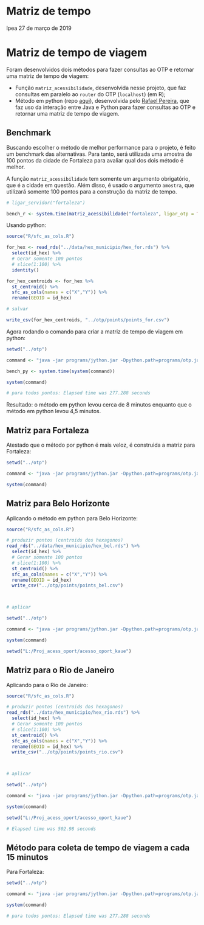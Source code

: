 Matriz de tempo
================
Ipea
27 de março de 2019

Matriz de tempo de viagem
=========================

Foram desenvolvidos dois métodos para fazer consultas ao OTP e retornar uma matriz de tempo de viagem:

-   Função `matriz_acessibilidade`, desenvolvida nesse projeto, que faz consultas em paralelo ao `router` do OTP (`localhost`) (em R);
-   Método em python (repo [aqui](https://github.com/rafapereirabr/otp-travel-time-matrix)), desenvolvida pelo [Rafael Pereira](https://github.com/rafapereirabr), que faz uso da interação entre Java e Python para fazer consultas ao OTP e retornar uma matriz de tempo de viagem.

Benchmark
---------

Buscando escolher o método de melhor performance para o projeto, é feito um benchmark das alternativas. Para tanto, será utilizada uma amostra de 100 pontos da cidade de Fortaleza para avaliar qual dos dois método é melhor.

A função `matriz_acessibilidade` tem somente um argumento obrigatório, que é a cidade em questão. Além disso, é usado o argumento `amostra`, que utilizará somente 100 pontos para a construção da matriz de tempo.

``` r
# ligar_servidor("fortaleza")

bench_r <- system.time(matriz_acessibilidade("fortaleza", ligar_otp = TRUE, amostra = TRUE))
```

Usando python:

``` r
source("R/sfc_as_cols.R")

for_hex <- read_rds("../data/hex_municipio/hex_for.rds") %>%
  select(id_hex) %>%
  # Gerar somente 100 pontos
  # slice(1:100) %>%
  identity()

for_hex_centroids <- for_hex %>%
  st_centroid() %>%
  sfc_as_cols(names = c("X","Y")) %>%
  rename(GEOID = id_hex)

# salvar

write_csv(for_hex_centroids, "../otp/points/points_for.csv")
```

Agora rodando o comando para criar a matriz de tempo de viagem em python:

``` r
setwd("../otp")

command <- "java -jar programs/jython.jar -Dpython.path=programs/otp.jar  py/python_script_for.py"

bench_py <- system.time(system(command))

system(command)

# para todos pontos: Elapsed time was 277.288 seconds
```

Resultado: o método em python levou cerca de 8 minutos enquanto que o método em python levou 4,5 minutos.

Matriz para Fortaleza
---------------------

Atestado que o método por python é mais veloz, é construida a matriz para Fortaleza:

``` r
setwd("../otp")

command <- "java -jar programs/jython.jar -Dpython.path=programs/otp.jar  py/python_script_for.py"

system(command)
```

Matriz para Belo Horizonte
--------------------------

Aplicando o método em python para Belo Horizonte:

``` r
source("R/sfc_as_cols.R")

# produzir pontos (centroids dos hexagonos)
read_rds("../data/hex_municipio/hex_bel.rds") %>%
  select(id_hex) %>%
  # Gerar somente 100 pontos
  # slice(1:100) %>%
  st_centroid() %>%
  sfc_as_cols(names = c("X","Y")) %>%
  rename(GEOID = id_hex)
  write_csv("../otp/points/points_bel.csv")



# aplicar

setwd("../otp")

command <- "java -jar programs/jython.jar -Dpython.path=programs/otp.jar  py/python_script_bel.py"

system(command)

setwd("L:/Proj_acess_oport/acesso_oport_kaue")
```

Matriz para o Rio de Janeiro
----------------------------

Aplicando para o Rio de Janeiro:

``` r
source("R/sfc_as_cols.R")

# produzir pontos (centroids dos hexagonos)
read_rds("../data/hex_municipio/hex_rio.rds") %>%
  select(id_hex) %>%
  # Gerar somente 100 pontos
  # slice(1:100) %>%
  st_centroid() %>%
  sfc_as_cols(names = c("X","Y")) %>%
  rename(GEOID = id_hex) %>%
  write_csv("../otp/points/points_rio.csv")



# aplicar

setwd("../otp")

command <- "java -jar programs/jython.jar -Dpython.path=programs/otp.jar  py/python_script_rio.py"

system(command)

setwd("L:/Proj_acess_oport/acesso_oport_kaue")

# Elapsed time was 502.98 seconds
```

Método para coleta de tempo de viagem a cada 15 minutos
-------------------------------------------------------

Para Fortaleza:

``` r
setwd("../otp")

command <- "java -jar programs/jython.jar -Dpython.path=programs/otp.jar  py/python_script_loopHM_for.py"

system(command)

# para todos pontos: Elapsed time was 277.288 seconds
```
